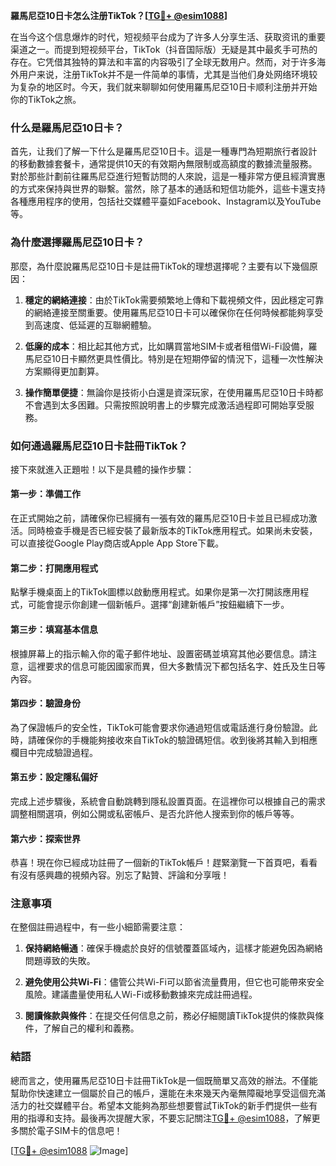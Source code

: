 **羅馬尼亞10日卡怎么注册TikTok？[[TG💪+ @esim1088](https://t.me/s/esim1088)]**

在当今这个信息爆炸的时代，短视频平台成为了许多人分享生活、获取资讯的重要渠道之一。而提到短视频平台，TikTok（抖音国际版）无疑是其中最炙手可热的存在。它凭借其独特的算法和丰富的内容吸引了全球无数用户。然而，对于许多海外用户来说，注册TikTok并不是一件简单的事情，尤其是当他们身处网络环境较为复杂的地区时。今天，我们就来聊聊如何使用羅馬尼亞10日卡顺利注册并开始你的TikTok之旅。

### 什么是羅馬尼亞10日卡？

首先，让我们了解一下什么是羅馬尼亞10日卡。這是一種專門為短期旅行者設計的移動數據套餐卡，通常提供10天的有效期內無限制或高額度的數據流量服務。對於那些計劃前往羅馬尼亞進行短暫訪問的人來說，這是一種非常方便且經濟實惠的方式來保持與世界的聯繫。當然，除了基本的通話和短信功能外，這些卡還支持各種應用程序的使用，包括社交媒體平臺如Facebook、Instagram以及YouTube等。

### 為什麼選擇羅馬尼亞10日卡？

那麼，為什麼說羅馬尼亞10日卡是註冊TikTok的理想選擇呢？主要有以下幾個原因：

1. **穩定的網絡連接**：由於TikTok需要頻繁地上傳和下載視頻文件，因此穩定可靠的網絡連接至關重要。使用羅馬尼亞10日卡可以確保你在任何時候都能夠享受到高速度、低延遲的互聯網體驗。
   
2. **低廉的成本**：相比起其他方式，比如購買當地SIM卡或者租借Wi-Fi設備，羅馬尼亞10日卡顯然更具性價比。特別是在短期停留的情況下，這種一次性解決方案顯得更加劃算。

3. **操作簡單便捷**：無論你是技術小白還是資深玩家，在使用羅馬尼亞10日卡時都不會遇到太多困難。只需按照說明書上的步驟完成激活過程即可開始享受服務。

### 如何通過羅馬尼亞10日卡註冊TikTok？

接下來就進入正題啦！以下是具體的操作步驟：

#### 第一步：準備工作
在正式開始之前，請確保你已經擁有一張有效的羅馬尼亞10日卡並且已經成功激活。同時檢查手機是否已經安裝了最新版本的TikTok應用程式。如果尚未安裝，可以直接從Google Play商店或Apple App Store下載。

#### 第二步：打開應用程式
點擊手機桌面上的TikTok圖標以啟動應用程式。如果你是第一次打開該應用程式，可能會提示你創建一個新帳戶。選擇“創建新帳戶”按鈕繼續下一步。

#### 第三步：填寫基本信息
根據屏幕上的指示輸入你的電子郵件地址、設置密碼並填寫其他必要信息。請注意，這裡要求的信息可能因國家而異，但大多數情況下都包括名字、姓氏及生日等內容。

#### 第四步：驗證身份
為了保證帳戶的安全性，TikTok可能會要求你通過短信或電話進行身份驗證。此時，請確保你的手機能夠接收來自TikTok的驗證碼短信。收到後將其輸入到相應欄目中完成驗證過程。

#### 第五步：設定隱私偏好
完成上述步驟後，系統會自動跳轉到隱私設置頁面。在這裡你可以根據自己的需求調整相關選項，例如公開或私密帳戶、是否允許他人搜索到你的帳戶等等。

#### 第六步：探索世界
恭喜！現在你已經成功註冊了一個新的TikTok帳戶！趕緊瀏覽一下首頁吧，看看有沒有感興趣的視頻內容。別忘了點贊、評論和分享哦！

### 注意事項

在整個註冊過程中，有一些小細節需要注意：

1. **保持網絡暢通**：確保手機處於良好的信號覆蓋區域內，這樣才能避免因為網絡問題導致的失敗。
   
2. **避免使用公共Wi-Fi**：儘管公共Wi-Fi可以節省流量費用，但它也可能帶來安全風險。建議盡量使用私人Wi-Fi或移動數據來完成註冊過程。

3. **閱讀條款與條件**：在提交任何信息之前，務必仔細閱讀TikTok提供的條款與條件，了解自己的權利和義務。

### 結語

總而言之，使用羅馬尼亞10日卡註冊TikTok是一個既簡單又高效的辦法。不僅能幫助你快速建立一個屬於自己的帳戶，還能在未來幾天內毫無障礙地享受這個充滿活力的社交媒體平台。希望本文能夠為那些想要嘗試TikTok的新手們提供一些有用的指導和支持。最後再次提醒大家，不要忘記關注[TG💪+ @esim1088](https://t.me/s/esim1088)，了解更多關於電子SIM卡的信息吧！

[[TG💪+ @esim1088](https://t.me/s/esim1088) ![Image](https://i.postimg.cc/4NQfJmqS/Snipaste-2025-05-13-00-14-12.png)]
